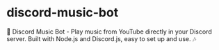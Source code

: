 # discord-music-bot
🎵 Discord Music Bot - Play music from YouTube directly in your Discord server.  Built with Node.js and Discord.js, easy to set up and use. 🎶
